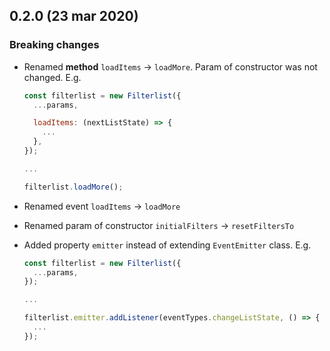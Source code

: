 ## 0.2.0 (23 mar 2020)

### Breaking changes

* Renamed **method** `loadItems` -> `loadMore`. Param of constructor was not changed. E.g.

  ```javascript
  const filterlist = new Filterlist({
    ...params,

    loadItems: (nextListState) => {
      ...
    },
  });

  ...

  filterlist.loadMore();
  ```

* Renamed event `loadItems` -> `loadMore`

* Renamed param of constructor `initialFilters` -> `resetFiltersTo`

* Added property `emitter` instead of extending `EventEmitter` class. E.g.

  ```javascript
  const filterlist = new Filterlist({
    ...params,
  });

  ...

  filterlist.emitter.addListener(eventTypes.changeListState, () => {
    ...
  });
  ```
